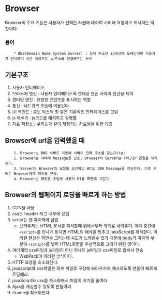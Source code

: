 # Browser

Browser의 주요 기능은 사용자가 선택한 자원에 대하여 서버에 요청하고 표시하는 역할이다.

### 용어
```
    * DNS(Domain Name System Server) : 실제 주소인 ip대신에 도메인이란 사용자가 인식하기 쉬운 이름으로 ip주소를 연결해주는 서버

```

## 기본구조
1. 사용자 인터페이스 
2. 브라우저 엔진 : 사용자 인터페이스와 렌데링 엔진 사이의 엔진을 제어
3. 렌더링 엔진 : 요청한 콘텐츠를 표시하는 역할
4. 통신 : 네트워크 호출에 이용된다.
5. UI 백엔드 : 콤보 박스와 창 같은 기본적인 인터페이스를 그림
6. js 해석기 : js코드를 해석하고 실행함
7. 자료 저장소 : 쿠키등과 같이 저장되는 자료들을 위한 계층

## Browser에 url을 입력했을 때
```
    1. Browser는 DNS 서버로 이동해 서버의 진짜 주소를 찾는다(ip)
    2. Browser는 서버에 Message를 전송, Browser와 Server는 TPC/IP 연결을 하게 된다.
    3. Server는 Browser의 요청을 승인하고 Http 200 Message를 전송한다. 이후 서버는 Browser에게 패킷을 전송.
    4. Browser는 패킷을 조립해 사용자 UI를 화면에 그린다.
```


## Browser의 웹페이지 로딩을 빠르게 하는 방법 
1. CDN을 사용 
2. css는 header 태그 내부에 삽입
3. script는 맨 마지막에 삽입 
    - 브라우저는 HTML 문서를 해석할때 위에서부터 아래로 내려온다. 
        이때 중간에 ```<script>```를 만나게 된다면 HTML의 해석을 멈추고 javaScript를 해석한다.
        이러한 현상은 화면을 그리는데 속도가 느려질수 있기 때문에 body의 마지막 부분에 ```<script>```를 넣어 
        HTML화면을 우선적으로 그리기 위한 것이다.
4. 여러개의 css파일과 js파일이 아닌 하나의 js파일과 css파일로 합쳐서 전송
    - WebPack이 이러한 방식이다.
5. HTTP 요청을 최소화한다.
6. javascript와 css파일은 외부 파일로 구성해 브라우저에 캐시되도록 만들어 빠르게 로딩해라.
7. javaScript와 css를 축소화해서 파일의 크기를 줄여라
8. Ajax를 캐싱할수 있도록 만들어라
9. iframe을 최소화한다.